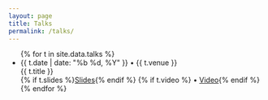 ```yaml
---
layout: page
title: Talks
permalink: /talks/
---
```


<ul class="space-y-4">
{% for t in site.data.talks %}
<li class="rounded-xl border border-gray-200 dark:border-gray-800 p-4">
  <div class="text-sm text-gray-500 dark:text-gray-400">{{ t.date | date: "%b %d, %Y" }} • {{ t.venue }}</div>
  <div class="font-medium">{{ t.title }}</div>
  {% if t.slides %}<a class="underline text-sm" href="{{ t.slides }}">Slides</a>{% endif %}
  {% if t.video %} • <a class="underline text-sm" href="{{ t.video }}">Video</a>{% endif %}
</li>
{% endfor %}
</ul>
